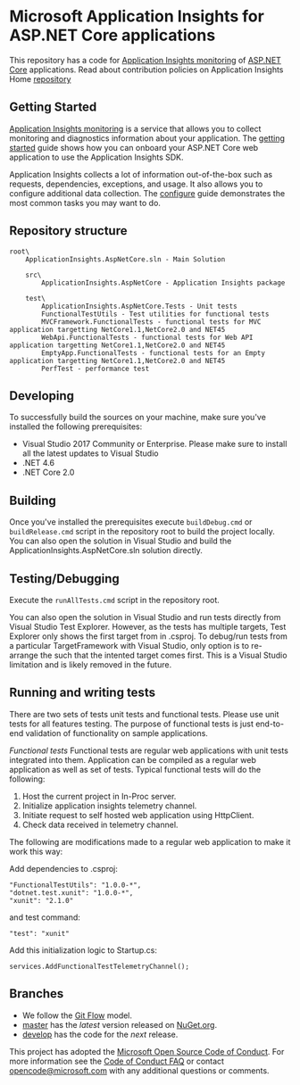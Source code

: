 Microsoft Application Insights for ASP.NET Core applications
=============================================================

This repository has a code for [Application Insights monitoring](http://azure.microsoft.com/en-us/services/application-insights/) of [ASP.NET Core](https://github.com/aspnet/home) applications. Read about contribution policies on Application Insights Home [repository](https://github.com/microsoft/ApplicationInsights-home)

Getting Started
---------------

[Application Insights monitoring](http://azure.microsoft.com/en-us/services/application-insights/) is a service that allows you to collect monitoring and diagnostics information about your application. The [getting started](https://github.com/Microsoft/ApplicationInsights-aspnet5/wiki/Getting-Started) guide shows how you can onboard your ASP.NET Core web application to use the Application Insights SDK.

Application Insights collects a lot of information out-of-the-box such as requests, dependencies, exceptions, and usage. It also allows you to configure additional data collection.  The [configure](https://github.com/Microsoft/ApplicationInsights-aspnet5/wiki/Configure) guide demonstrates the most common tasks you may want to do.


Repository structure
--------------------

```
root\
    ApplicationInsights.AspNetCore.sln - Main Solution

    src\
        ApplicationInsights.AspNetCore - Application Insights package

    test\
        ApplicationInsights.AspNetCore.Tests - Unit tests
        FunctionalTestUtils - Test utilities for functional tests
        MVCFramework.FunctionalTests - functional tests for MVC application targetting NetCore1.1,NetCore2.0 and NET45
        WebApi.FunctionalTests - functional tests for Web API application targetting NetCore1.1,NetCore2.0 and NET45
		EmptyApp.FunctionalTests - functional tests for an Empty application targetting NetCore1.1,NetCore2.0 and NET45
        PerfTest - performance test
```

Developing
----------
To successfully build the sources on your machine, make sure you've installed the following prerequisites:
* Visual Studio 2017 Community or Enterprise. Please make sure to install all the latest updates to Visual Studio
* .NET 4.6
* .NET Core 2.0

## Building
Once you've installed the prerequisites execute ```buildDebug.cmd``` or ```buildRelease.cmd``` script in the repository root to build the project locally.
You can also open the solution in Visual Studio and build the ApplicationInsights.AspNetCore.sln solution directly.

## Testing/Debugging
Execute the ```runAllTests.cmd``` script in the repository root.

You can also open the solution in Visual Studio and run tests directly from Visual Studio Test Explorer. However, as the tests has multiple targets, Test Explorer only shows the first target
from <TargetFrameworks> in .csproj. To debug/run tests from a particular TargetFramework with Visual Studio, only option is to re-arrange the <TargetFrameworks>
such that the intented target comes first. This is a Visual Studio limitation and is likely removed in the future.


Running and writing tests
-------------------------
There are two sets of tests unit tests and functional tests. Please use unit tests for all features testing. The purpose of functional tests is just end-to-end validation of functionality on sample applications.

*Functional tests*
Functional tests are regular web applications with unit tests integrated into them. Application can be compiled as a regular web application as well as set of tests. Typical functional tests will do the following:

1. Host the current project in In-Proc server.
2. Initialize application insights telemetry channel.
3. Initiate request to self hosted web application using HttpClient.
4. Check data received in telemetry channel.

The following are modifications made to a regular web application to make it work this way:

Add dependencies to .csproj:

```
"FunctionalTestUtils": "1.0.0-*",
"dotnet.test.xunit": "1.0.0-*",
"xunit": "2.1.0"
```

and test command:

```
"test": "xunit"
```

Add this initialization logic to Startup.cs:

```
services.AddFunctionalTestTelemetryChannel();
```


## Branches
- We follow the [Git Flow](http://nvie.com/posts/a-successful-git-branching-model) model.
- [master](https://github.com/Microsoft/ApplicationInsights-aspnetcore/tree/master) has the _latest_ version released on [NuGet.org](https://www.nuget.org/packages/Microsoft.ApplicationInsights.AspNetCore).
- [develop](https://github.com/Microsoft/ApplicationInsights-aspnetcore/tree/develop) has the code for the _next_ release.

This project has adopted the [Microsoft Open Source Code of Conduct](https://opensource.microsoft.com/codeofconduct/). For more information see the [Code of Conduct FAQ](https://opensource.microsoft.com/codeofconduct/faq/) or contact [opencode@microsoft.com](mailto:opencode@microsoft.com) with any additional questions or comments.
